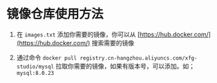 # 镜像仓库使用方法

1. 在 `images.txt` 添加你需要的镜像，你可以从 [https://hub.docker.com/](https://hub.docker.com/) 搜索需要的镜像

2. 通过命令 `docker pull registry.cn-hangzhou.aliyuncs.com/xfg-studio/mysql` 拉取你需要的镜像，如果有版本号，可以添加。如；`mysql:8.0.23`
